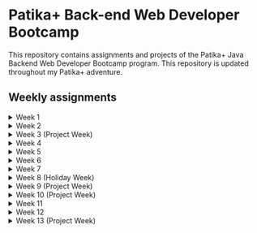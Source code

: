 # Patika+ Back-end Web Developer Bootcamp

This repository contains assignments and projects of the Patika+ Java Backend Web Developer Bootcamp program. This repository is updated throughout my Patika+ adventure.



## Weekly assignments

<details close>
<summary>Week 1</summary>
<br>

| Assignment                                                                                                      |
|-----------------------------------------------------------------------------------------------------------------|
| ![Aritchmetic Operations](https://github.com/furkangelensoy/patikaPlus/tree/master/Week-01/arithmeticOperations)|
| ![BMI Calculator](https://github.com/furkangelensoy/patikaPlus/tree/master/Week-01/bmiCalculator)               |
| ![Casting](https://github.com/furkangelensoy/patikaPlus/tree/master/Week-01/casting)                            | 
| ![Chinese Zodiac](https://github.com/furkangelensoy/patikaPlus/tree/master/Week-01/chineseZodiac)               |
| ![Fibonacci Series](https://github.com/furkangelensoy/patikaPlus/tree/master/Week-01/fibonacciSeries)           |
| ![Flight Ticket](https://github.com/furkangelensoy/patikaPlus/tree/master/Week-01/flightTicket)                 |
| ![Green Grocer](https://github.com/furkangelensoy/patikaPlus/tree/master/Week-01/greenGrocer)                   |
| ![Leap Year](https://github.com/furkangelensoy/patikaPlus/tree/master/Week-01/leapYear)                         |
| ![Find Min & Max Number](https://github.com/furkangelensoy/patikaPlus/tree/master/Week-01/minMaxNumber)         |
| ![Perferct Number](https://github.com/furkangelensoy/patikaPlus/tree/master/Week-01/perfectNumber)              |
| ![Prime Number](https://github.com/furkangelensoy/patikaPlus/tree/master/Week-01/primeNumber)                   |
| ![Reverse Triangle](https://github.com/furkangelensoy/patikaPlus/tree/master/Week-01/reverseTriangle)           |

</details>

<details close>
<summary>Week 2</summary>
<br>

| Assignment                                                                                                                   |
|------------------------------------------------------------------------------------------------------------------------------|
| ![Aritchmetic Operations](https://github.com/furkangelensoy/patikaPlus/tree/master/Week-02/arithmeticOperationWithRecursive) |
| ![Power Of Number](https://github.com/furkangelensoy/patikaPlus/tree/master/Week-02/powerOfNumberWithRecursive)              |
| ![Prime Number](https://github.com/furkangelensoy/patikaPlus/tree/master/Week-02/primeNumberWithRecursive)                   |
| ![Salary Calculator](https://github.com/furkangelensoy/patikaPlus/tree/master/Week-02/salaryCalculator)                      |
| ![Transpose Matrix](https://github.com/furkangelensoy/patikaPlus/tree/master/Week-02/transposeMatrix)                        |


</details>

<details close>
<summary>Week 3 (Project Week)</summary>
<br>

| Assignment                                                    |
|---------------------------------------------------------------|
| ![Minesweeper](https://github.com/furkangelensoy/mineSweeper) |

</details>

<details close>
<summary>Week 4</summary>
<br>

| Assignment                                                         |
|--------------------------------------------------------------------|
| ![Adventure Game](https://github.com/furkangelensoy/adventureGame) |

</details>


<details close>
<summary>Week 5</summary>
<br>

| Assignment                                                                                                        |
|-------------------------------------------------------------------------------------------------------------------|
| ![Try Catch](https://github.com/furkangelensoy/patikaPlus/tree/master/Week-05/tryCatch)                           |
| ![Most Repeat Word](https://github.com/furkangelensoy/patikaPlus/tree/master/Week-05/mostRepeatWord)              |
| ![Prime Number](https://github.com/furkangelensoy/patikaPlus/tree/master/Week-02/primeNumberWithRecursive)        |
| ![Patika Store](https://github.com/furkangelensoy/patikaPlus/tree/master/Week-05/patikaStore)                     |
| ![Book Order](https://github.com/furkangelensoy/patikaPlus/tree/master/Week-05/bookOrder)                         |
| ![SQL Tasks](https://github.com/furkangelensoy/patikaPlus/tree/master/Week-05/SqlTasks)                           |

</details>


<details close>
<summary>Week 6</summary>
<br>

| Assignment                                                                                                     |
|----------------------------------------------------------------------------------------------------------------|
| ![SQL Tasks-2](https://github.com/furkangelensoy/patikaPlus/tree/master/Week-06/Sql-Tasks-2)                   |
| ![SQL Tasks-3](https://github.com/furkangelensoy/patikaPlus/tree/master/Week-06/Sql-Tasks-3)                   |
| ![SQL Tasks-4](https://github.com/furkangelensoy/patikaPlus/tree/master/Week-06/Sql-Tasks-4)                   |
| ![SQL Tasks-5](https://github.com/furkangelensoy/patikaPlus/tree/master/Week-06/Sql-Tasks)                     |
| ![JDBC Practice](https://github.com/furkangelensoy/patikaPlus/tree/master/Week-06/jdbcPractice)                |
| ![NotePad](https://github.com/furkangelensoy/patikaPlus/tree/master/Week-06/notepad)                           |
| ![Reading Data From File](https://github.com/furkangelensoy/patikaPlus/tree/master/Week-06/readingDataFromFile)|


</details>


<details close>
<summary>Week 7</summary>
<br>
  
| Assignment                                                                 |
|----------------------------------------------------------------------------|
| ![Rent A Car](https://github.com/furkangelensoy/rentCar)                   |

</details>


<details close>
<summary>Week 8 (Holiday Week)</summary>
<br>


</details>


<details close>
<summary>Week 9 (Project Week)</summary>
<br>

| Assignment                                                                                    |
|-----------------------------------------------------------------------------------------------|
| ![Tourism Agency Management System](https://github.com/furkangelensoy/tourismAgencySystem)    |

</details>


<details close>
<summary>Week 10 (Project Week)</summary>
<br>

| Assignment                                                                                    |
|-----------------------------------------------------------------------------------------------|
| ![Tourism Agency Management System](https://github.com/furkangelensoy/tourismAgencySystem)    |

</details>


<details close>
<summary>Week 11</summary>
<br>

| Assignment                                                                                                                |
|---------------------------------------------------------------------------------------------------------------------------|
| ![Library Management System](https://github.com/furkangelensoy/patikaPlus/tree/master/Week-11/libraryManagementSystem)    |

</details>


<details close>
<summary>Week 12</summary>
<br>

| Assignment                                                                                                                |
|---------------------------------------------------------------------------------------------------------------------------|
| ![Library Management System](https://github.com/furkangelensoy/patikaPlus/tree/master/Week-12/libraryManagementSystem)    |

</details>


<details close>
<summary>Week 13 (Project Week)</summary>
<br>

| Assignment                                                                         |
|------------------------------------------------------------------------------------|
| ![Vet Clinic Management System](https://github.com/furkangelensoy/vetClinicAPI)    |

</details>

